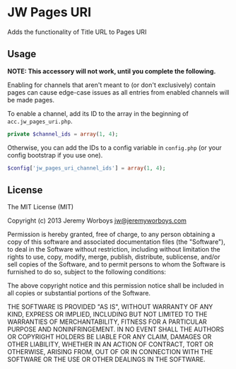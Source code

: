 # JW Pages URI

Adds the functionality of Title URL to Pages URI

## Usage

**NOTE: This accessory will not work, until you complete the following.**

Enabling for channels that aren't meant to (or don't exclusively) contain pages can cause edge-case issues as all entries from enabled channels will be made pages.

To enable a channel, add its ID to the array in the beginning of `acc.jw_pages_uri.php`.
```php
private $channel_ids = array(1, 4);
```

Otherwise, you can add the IDs to a config variable in `config.php` (or your config bootstrap if you use one).
```php
$config['jw_pages_uri_channel_ids'] = array(1, 4);
```

## License

The MIT License (MIT)

Copyright (c) 2013 Jeremy Worboys jw@jeremyworboys.com

Permission is hereby granted, free of charge, to any person obtaining a copy of this software and associated documentation files (the "Software"), to deal in the Software without restriction, including without limitation the rights to use, copy, modify, merge, publish, distribute, sublicense, and/or sell copies of the Software, and to permit persons to whom the Software is furnished to do so, subject to the following conditions:

The above copyright notice and this permission notice shall be included in all copies or substantial portions of the Software.

THE SOFTWARE IS PROVIDED "AS IS", WITHOUT WARRANTY OF ANY KIND, EXPRESS OR IMPLIED, INCLUDING BUT NOT LIMITED TO THE WARRANTIES OF MERCHANTABILITY, FITNESS FOR A PARTICULAR PURPOSE AND NONINFRINGEMENT. IN NO EVENT SHALL THE AUTHORS OR COPYRIGHT HOLDERS BE LIABLE FOR ANY CLAIM, DAMAGES OR OTHER LIABILITY, WHETHER IN AN ACTION OF CONTRACT, TORT OR OTHERWISE, ARISING FROM, OUT OF OR IN CONNECTION WITH THE SOFTWARE OR THE USE OR OTHER DEALINGS IN THE SOFTWARE.
